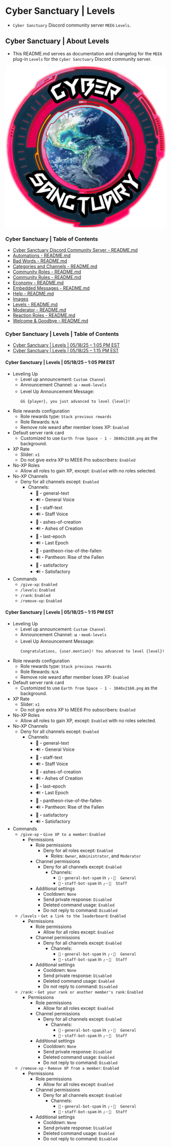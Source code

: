 <!-- omit from toc -->
# Cyber Sanctuary | Levels
* `Cyber Sanctuary` Discord community server `MEE6` `Levels`.

<!-- omit from toc -->
## Cyber Sanctuary | About Levels
* This README.md serves as documentation and changelog for the `MEE6` plug-in `Levels` for the `Cyber Sanctuary` Discord community server.

![alttext](/Images/Server%20Icons/Cyber%20Sanctuary%20-%20Server%20Icons%20-%20512x512%20-%20Earth%20from%20Space%201%20-%20Cyber%20Sanctuary.png)

<!-- omit from toc -->
### Cyber Sanctuary | Table of Contents
* [Cyber Sanctuary Discord Community Server - README.md](/README.md)
* [Automations - README.md](/Automations/README.md)
* [Bad Words - README.md](/Bad%20Words/README.md)
* [Categories and Channels - README.md](/Categories%20and%20Channels/README.md)
* [Community Roles - README.md](/Community%20Roles/README.md)
* [Community Rules - README.md](/Community%20Rules/README.md)
* [Economy - README.md](/Economy/README.md)
* [Embedded Messages - README.md](/Embedded%20Messages/README.md)
* [Help - README.md](/Help/README.md)
* [Images](/Images/)
* [Levels - README.md](/Levels/README.md)
* [Moderator - README.md](/Moderator/README.md)
* [Reaction Roles - README.md](/Reaction%20Roles/README.md)
* [Welcome & Goodbye - README.md](/Welcome%20&%20Goodbye/README.md)

<!-- omit from toc -->
### Cyber Sanctuary | Levels | Table of Contents
* [Cyber Sanctuary | Levels | 05/18/25 – 1:05 PM EST](#cyber-sanctuary--levels--051825--105-pm-est)
* [Cyber Sanctuary | Levels | 05/18/25 – 1:15 PM EST](#cyber-sanctuary--levels--051825--115-pm-est)

#### Cyber Sanctuary | Levels | 05/18/25 – 1:05 PM EST
* Leveling Up
    * Level up announcement: `Custom Channel`
    * Announcement Channel: `📊・mee6-levels`
    * Level Up Announcement Message:
        ```
        GG {player}, you just advanced to level {level}!
        ```
* Role rewards configuration
    * Role rewards type: `Stack previous rewards`
    * Role Rewards: `N/A`
    * Remove role weard after member loses XP: `Enabled`
* Default server rank card
    * Customized to use `Earth from Space - 1 - 3840x2160.png` as the background.
* XP Rate
    * Slider: `x1`
    * Do not give extra XP to MEE6 Pro subscribers: `Enabled`
* No-XP Roles
    * Allow all roles to gain XP, except: `Enabled` with no roles selected.
* No-XP Channels
    * Deny for all channels except: `Enabled`
        * Channels:
            * 💬・general-text
            * 🔊・General Voice
            * 💬・staff-text
            * 🔊・Staff Voice
            * 💬・ashes-of-creation
            * 🔊・Ashes of Creation
            * 💬・last-epoch
            * 🔊・Last Epoch
            * 💬・pantheon-rise-of-the-fallen
            * 🔊・Pantheon: Rise of the Fallen
            * 💬・satisfactory
            * 🔊・Satisfactory
* Commands
    * `/give-xp`: `Enabled`
    * `/levels`: `Enabled`
    * `/rank`: `Enabled`
    * `/remove-xp`: `Enabled`

#### Cyber Sanctuary | Levels | 05/18/25 – 1:15 PM EST
* Leveling Up
    * Level up announcement: `Custom Channel`
    * Announcement Channel: `📊・mee6-levels`
    * Level Up Announcement Message:
        ```
        Congratulations, {user.mention}! You advanced to level {level}!
        ```
* Role rewards configuration
    * Role rewards type: `Stack previous rewards`
    * Role Rewards: `N/A`
    * Remove role weard after member loses XP: `Enabled`
* Default server rank card
    * Customized to use `Earth from Space - 1 - 3840x2160.png` as the background.
* XP Rate
    * Slider: `x1`
    * Do not give extra XP to MEE6 Pro subscribers: `Enabled`
* No-XP Roles
    * Allow all roles to gain XP, except: `Enabled` with no roles selected.
* No-XP Channels
    * Deny for all channels except: `Enabled`
        * Channels:
            * 💬・general-text
            * 🔊・General Voice
            * 💬・staff-text
            * 🔊・Staff Voice
            * 💬・ashes-of-creation
            * 🔊・Ashes of Creation
            * 💬・last-epoch
            * 🔊・Last Epoch
            * 💬・pantheon-rise-of-the-fallen
            * 🔊・Pantheon: Rise of the Fallen
            * 💬・satisfactory
            * 🔊・Satisfactory
* Commands
    * `/give-xp` - `Give XP to a member`: `Enabled`
        * Permissions
            * Role permissions
                * Deny for all roles except: `Enabled`
                    * Roles: `Owner`, `Administrator`, and `Moderator`
            * Channel permissions
                * Deny for all channels except: `Enabled`
                    * Channels:
                        * `🤖・general-bot-spam` in `╭・👋  General`
                        * `🤖・staff-bot-spam` in `╭・💼  Staff`
            * Additional settings
                * Cooldown: `None`
                * Send private response: `Disabled`
                * Deleted command usage: `Enabled`
                * Do not reply to command: `Disabled`
    * `/levels` - `Get a link to the leaderboard`: `Enabled`
        * Permissions
            * Role permissions
                * Allow for all roles except: `Enabled`
            * Channel permissions
                * Deny for all channels except: `Enabled`
                    * Channels:
                        * `🤖・general-bot-spam` in `╭・👋  General`
                        * `🤖・staff-bot-spam` in `╭・💼  Staff`
            * Additional settings
                * Cooldown: `None`
                * Send private response: `Disabled`
                * Deleted command usage: `Enabled`
                * Do not reply to command: `Disabled`
    * `/rank`: - `Get your rank or another member's rank`: `Enabled`
        * Permissions
            * Role permissions
                * Allow for all roles except: `Enabled`
            * Channel permissions
                * Deny for all channels except: `Enabled`
                    * Channels:
                        * `🤖・general-bot-spam` in `╭・👋  General`
                        * `🤖・staff-bot-spam` in `╭・💼  Staff`
            * Additional settings
                * Cooldown: `None`
                * Send private response: `Disabled`
                * Deleted command usage: `Enabled`
                * Do not reply to command: `Disabled`
    * `/remove-xp` - `Remove XP from a member`: `Enabled`
        * Permissions
            * Role permissions
                * Allow for all roles except: `Enabled`
            * Channel permissions
                * Deny for all channels except: `Enabled`
                    * Channels:
                        * `🤖・general-bot-spam` in `╭・👋  General`
                        * `🤖・staff-bot-spam` in `╭・💼  Staff`
            * Additional settings
                * Cooldown: `None`
                * Send private response: `Disabled`
                * Deleted command usage: `Enabled`
                * Do not reply to command: `Disabled`